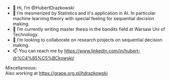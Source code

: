 - 👋 Hi, I’m @HubertDrazkowski
- 👀 I’m mesmerized by Statistics and it's application in AI. In particular machine learning theory with special feeling for sequential decision making.
- 🌱 I’m currently writing master thesis in the bandits field at Warsaw Uni of Technology.
- 💞️ I’m looking to collaborate on research projects on sequential decision making.
- 📫 You can reach me by https://www.linkedin.com/in/hubert-dr%C4%85%C5%BCkowski/

Miscellaneous: </br>
Also working at https://grape.org.pl/hdrazkowski  </br>


<!---
Not to be confused, second rubbish github for forking mainly:  https://github.com/hubertmarekdrazkowski </br>
HubertDrazkowski/HubertDrazkowski is a ✨ special ✨ repository because its `README.md` (this file) appears on your GitHub profile.
You can click the Preview link to take a look at your changes.
--->
